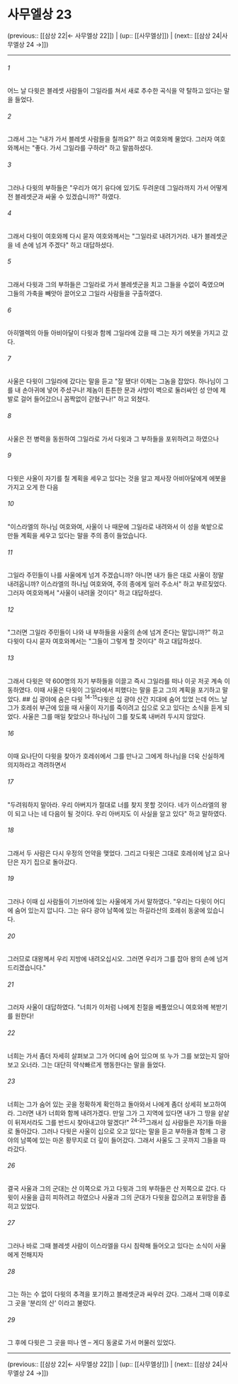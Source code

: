 # 사무엘상 23

(previous:: [[삼상 22|← 사무엘상 22]]) | (up:: [[사무엘상]]) | (next:: [[삼상 24|사무엘상 24 →]])

***




###### 1 

어느 날 다윗은 블레셋 사람들이 그일라를 쳐서 새로 추수한 곡식을 약 탈하고 있다는 말을 들었다. 



###### 2 

그래서 그는 "내가 가서 블레셋 사람들을 칠까요?" 하고 여호와께 물었다. 그러자 여호와께서는 "좋다. 가서 그일라를 구하라" 하고 말씀하셨다. 



###### 3 

그러나 다윗의 부하들은 "우리가 여기 유다에 있기도 두려운데 그일라까지 가서 어떻게 전 블레셋군과 싸울 수 있겠습니까?" 하였다. 



###### 4 

그래서 다윗이 여호와께 다시 묻자 여호와께서는 "그일라로 내려가거라. 내가 블레셋군을 네 손에 넘겨 주겠다" 하고 대답하셨다. 



###### 5 

그래서 다윗과 그의 부하들은 그일라로 가서 블레셋군을 치고 그들을 수없이 죽였으며 그들의 가축을 빼앗아 끌어오고 그일라 사람들을 구출하였다. 



###### 6 

아히멜렉의 아들 아비아달이 다윗과 함께 그일라에 갔을 때 그는 자기 에봇을 가지고 갔다. 



###### 7 

사울은 다윗이 그일라에 갔다는 말을 듣고 "잘 됐다! 이제는 그놈을 잡았다. 하나님이 그를 내 손아귀에 넣어 주셨구나! 제놈이 튼튼한 문과 사방이 벽으로 둘러싸인 성 안에 제발로 걸어 들어갔으니 꼼짝없이 갇혔구나!" 하고 외쳤다. 



###### 8 

사울은 전 병력을 동원하여 그일라로 가서 다윗과 그 부하들을 포위하려고 하였으나 



###### 9 

다윗은 사울이 자기를 칠 계획을 세우고 있다는 것을 알고 제사장 아비아달에게 에봇을 가지고 오게 한 다음 



###### 10 

"이스라엘의 하나님 여호와여, 사울이 나 때문에 그일라로 내려와서 이 성을 쑥밭으로 만들 계획을 세우고 있다는 말을 주의 종이 들었습니다. 



###### 11 

그일라 주민들이 나를 사울에게 넘겨 주겠습니까? 아니면 내가 들은 대로 사울이 정말 내려옵니까? 이스라엘의 하나님 여호와여, 주의 종에게 일러 주소서" 하고 부르짖었다. 그러자 여호와께서 "사울이 내려올 것이다" 하고 대답하셨다. 



###### 12 

"그러면 그일라 주민들이 나와 내 부하들을 사울의 손에 넘겨 준다는 말입니까?" 하고 다윗이 다시 묻자 여호와께서는 "그들이 그렇게 할 것이다" 하고 대답하셨다. 



###### 13 

그래서 다윗은 약 600명의 자기 부하들을 이끌고 즉시 그일라를 떠나 이곳 저곳 계속 이동하였다. 이때 사울은 다윗이 그일라에서 피했다는 말을 듣고 그의 계획을 포기하고 말았다. ## 십 광야에 숨은 다윗 <sup class="versenum">14-15</sup>다윗은 십 광야 산간 지대에 숨어 있었 는데 어느 날 그가 호레쉬 부근에 있을 때 사울이 자기를 죽이려고 십으로 오고 있다는 소식을 듣게 되었다. 사울은 그를 매일 찾았으나 하나님이 그를 찾도록 내버려 두시지 않았다. 



###### 16 

이때 요나단이 다윗을 찾아가 호레쉬에서 그를 만나고 그에게 하나님을 더욱 신실하게 의지하라고 격려하면서 



###### 17 

"두려워하지 말아라. 우리 아버지가 절대로 너를 찾지 못할 것이다. 네가 이스라엘의 왕이 되고 나는 네 다음이 될 것이다. 우리 아버지도 이 사실을 알고 있다" 하고 말하였다. 



###### 18 

그래서 두 사람은 다시 우정의 언약을 맺었다. 그리고 다윗은 그대로 호레쉬에 남고 요나단은 자기 집으로 돌아갔다. 



###### 19 

그러나 이때 십 사람들이 기브아에 있는 사울에게 가서 말하였다. "우리는 다윗이 어디에 숨어 있는지 압니다. 그는 유다 광야 남쪽에 있는 하길라산의 호레쉬 동굴에 있습니다. 



###### 20 

그러므로 대왕께서 우리 지방에 내려오십시오. 그러면 우리가 그를 잡아 왕의 손에 넘겨 드리겠습니다." 



###### 21 

그러자 사울이 대답하였다. "너희가 이처럼 나에게 친절을 베풀었으니 여호와께 복받기를 원한다! 



###### 22 

너희는 가서 좀더 자세히 살펴보고 그가 어디에 숨어 있으며 또 누가 그를 보았는지 알아보고 오너라. 그는 대단히 약삭빠르게 행동한다는 말을 들었다. 



###### 23 

너희는 그가 숨어 있는 곳을 정확하게 확인하고 돌아와서 나에게 좀더 상세히 보고하여라. 그러면 내가 너희와 함께 내려가겠다. 만일 그가 그 지역에 있다면 내가 그 땅을 샅샅이 뒤져서라도 그를 반드시 찾아내고야 말겠다!" <sup class="versenum">24-25</sup>그래서 십 사람들은 자기들 마을로 돌아갔다. 그러나 다윗은 사울이 십으로 오고 있다는 말을 듣고 부하들과 함께 그 광야의 남쪽에 있는 마온 황무지로 더 깊이 들어갔다. 그래서 사울도 그 곳까지 그들을 따라갔다. 



###### 26 

결국 사울과 그의 군대는 산 이쪽으로 가고 다윗과 그의 부하들은 산 저쪽으로 갔다. 다윗이 사울을 급히 피하려고 하였으나 사울과 그의 군대가 다윗을 잡으려고 포위망을 좁히고 있었다. 



###### 27 

그러나 바로 그때 블레셋 사람이 이스라엘을 다시 침략해 들어오고 있다는 소식이 사울에게 전해지자 



###### 28 

그는 하는 수 없이 다윗의 추격을 포기하고 블레셋군과 싸우러 갔다. 그래서 그때 이후로 그 곳을 '분리의 산' 이라고 불렀다. 



###### 29 

그 후에 다윗은 그 곳을 떠나 엔 – 게디 동굴로 가서 머물러 있었다.

***

(previous:: [[삼상 22|← 사무엘상 22]]) | (up:: [[사무엘상]]) | (next:: [[삼상 24|사무엘상 24 →]])
